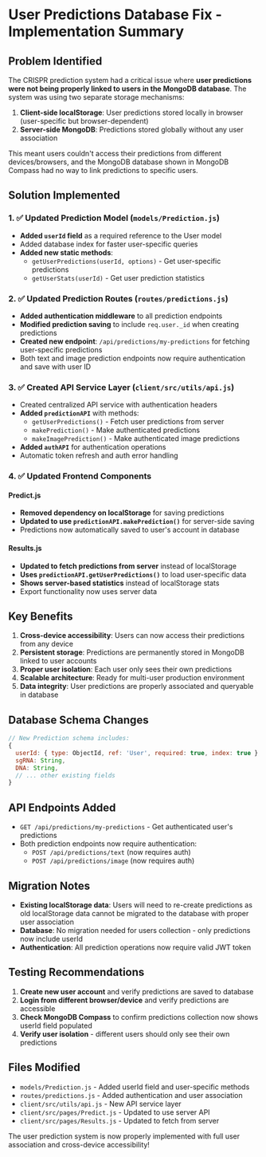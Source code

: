 # User Predictions Database Fix - Implementation Summary

## Problem Identified

The CRISPR prediction system had a critical issue where **user predictions were not being properly linked to users in the MongoDB database**. The system was using two separate storage mechanisms:

1. **Client-side localStorage**: User predictions stored locally in browser (user-specific but browser-dependent)
2. **Server-side MongoDB**: Predictions stored globally without any user association

This meant users couldn't access their predictions from different devices/browsers, and the MongoDB database shown in MongoDB Compass had no way to link predictions to specific users.

## Solution Implemented

### 1. ✅ Updated Prediction Model (`models/Prediction.js`)

- **Added `userId` field** as a required reference to the User model
- Added database index for faster user-specific queries
- **Added new static methods**:
  - `getUserPredictions(userId, options)` - Get user-specific predictions
  - `getUserStats(userId)` - Get user prediction statistics

### 2. ✅ Updated Prediction Routes (`routes/predictions.js`)

- **Added authentication middleware** to all prediction endpoints
- **Modified prediction saving** to include `req.user._id` when creating predictions
- **Created new endpoint**: `/api/predictions/my-predictions` for fetching user-specific predictions
- Both text and image prediction endpoints now require authentication and save with user ID

### 3. ✅ Created API Service Layer (`client/src/utils/api.js`)

- Created centralized API service with authentication headers
- **Added `predictionAPI`** with methods:
  - `getUserPredictions()` - Fetch user predictions from server
  - `makePrediction()` - Make authenticated predictions
  - `makeImagePrediction()` - Make authenticated image predictions
- **Added `authAPI`** for authentication operations
- Automatic token refresh and auth error handling

### 4. ✅ Updated Frontend Components

#### Predict.js

- **Removed dependency on localStorage** for saving predictions
- **Updated to use `predictionAPI.makePrediction()`** for server-side saving
- Predictions now automatically saved to user's account in database

#### Results.js

- **Updated to fetch predictions from server** instead of localStorage
- **Uses `predictionAPI.getUserPredictions()`** to load user-specific data
- **Shows server-based statistics** instead of localStorage stats
- Export functionality now uses server data

## Key Benefits

1. **Cross-device accessibility**: Users can now access their predictions from any device
2. **Persistent storage**: Predictions are permanently stored in MongoDB linked to user accounts
3. **Proper user isolation**: Each user only sees their own predictions
4. **Scalable architecture**: Ready for multi-user production environment
5. **Data integrity**: User predictions are properly associated and queryable in database

## Database Schema Changes

```javascript
// New Prediction schema includes:
{
  userId: { type: ObjectId, ref: 'User', required: true, index: true },
  sgRNA: String,
  DNA: String,
  // ... other existing fields
}
```

## API Endpoints Added

- `GET /api/predictions/my-predictions` - Get authenticated user's predictions
- Both prediction endpoints now require authentication:
  - `POST /api/predictions/text` (now requires auth)
  - `POST /api/predictions/image` (now requires auth)

## Migration Notes

- **Existing localStorage data**: Users will need to re-create predictions as old localStorage data cannot be migrated to the database with proper user association
- **Database**: No migration needed for users collection - only predictions now include userId
- **Authentication**: All prediction operations now require valid JWT token

## Testing Recommendations

1. **Create new user account** and verify predictions are saved to database
2. **Login from different browser/device** and verify predictions are accessible
3. **Check MongoDB Compass** to confirm predictions collection now shows userId field populated
4. **Verify user isolation** - different users should only see their own predictions

## Files Modified

- `models/Prediction.js` - Added userId field and user-specific methods
- `routes/predictions.js` - Added authentication and user association
- `client/src/utils/api.js` - New API service layer
- `client/src/pages/Predict.js` - Updated to use server API
- `client/src/pages/Results.js` - Updated to fetch from server

The user prediction system is now properly implemented with full user association and cross-device accessibility!
